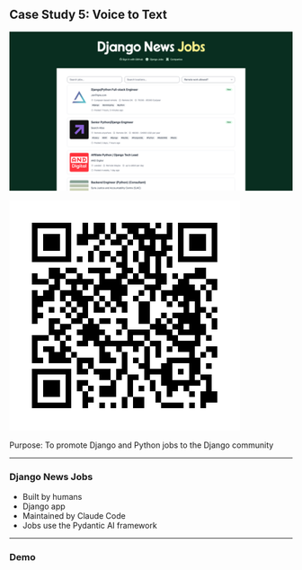 ## Case Study 5: Voice to Text

![inline](screenshots/django-news-jobs.png)

![right](qrcodes/jobs-django-news.png)

Purpose: To promote Django and Python jobs to the Django community

----

### Django News Jobs

- Built by humans
- Django app
- Maintained by Claude Code
- Jobs use the Pydantic AI framework

----

### Demo
